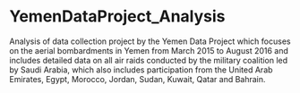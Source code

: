 # YemenDataProject_Analysis
Analysis of data collection project by the Yemen Data Project which focuses on the aerial bombardments in Yemen from March 2015 to August 2016 and includes detailed data on all air raids conducted by the military coalition led by Saudi Arabia, which also includes participation from the United Arab Emirates, Egypt, Morocco, Jordan, Sudan, Kuwait, Qatar and Bahrain. 
